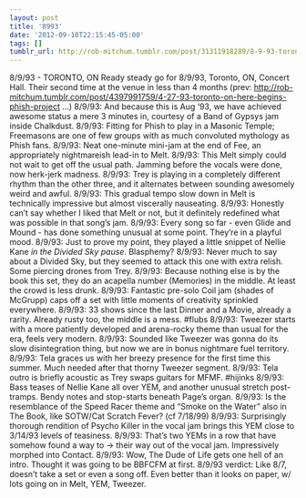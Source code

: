 ```yaml
---
layout: post
title: '8993'
date: '2012-09-10T22:15:45-05:00'
tags: []
tumblr_url: http://rob-mitchum.tumblr.com/post/31311918289/8-9-93-toronto-on-ready-steady-go-for-8-9-93
---
```


8/9/93 - TORONTO, ON
Ready steady go for 8/9/93, Toronto, ON, Concert Hall. Their second time at the venue in less than 4 months (prev: http://rob-mitchum.tumblr.com/post/4397991759/4-27-93-toronto-on-here-begins-phish-project …)
8/9/93: And because this is Aug ‘93, we have achieved awesome status a mere 3 minutes in, courtesy of a Band of Gypsys jam inside Chalkdust.
8/9/93: Fitting for Phish to play in a Masonic Temple; Freemasons are one of few groups with as much convoluted mythology as Phish fans.
8/9/93: Neat one-minute mini-jam at the end of Fee, an appropriately nightmareish lead-in to Melt.
8/9/93: This Melt simply could not wait to get off the usual path. Jamming before the vocals were done, now herk-jerk madness.
8/9/93: Trey is playing in a completely different rhythm than the other three, and it alternates between sounding awesomely weird and awful.
8/9/93: This gradual tempo slow down in Melt is technically impressive but almost viscerally nauseating.
8/9/93: Honestly can’t say whether I liked that Melt or not, but it definitely redefined what was possible in that song’s jam.
8/9/93: Every song so far - even Glide and Mound - has done something unusual at some point. They’re in a playful mood.
8/9/93: Just to prove my point, they played a little snippet of Nellie Kane *in the Divided Sky pause*. Blasphemy?
8/9/93: Never much to say about a Divided Sky, but they seemed to attack this one with extra relish. Some piercing drones from Trey.
8/9/93: Because nothing else is by the book this set, they do an acapella number (Memories) in the middle. At least the crowd is less drunk.
8/9/93: Fantastic pre-solo Coil jam (shades of McGrupp) caps off a set with little moments of creativity sprinkled everywhere.
8/9/93: 33 shows since the last Dinner and a Movie, already a rarity. Already rusty too, the middle is a mess. #flubs
8/9/93: Tweezer starts with a more patiently developed and arena-rocky theme than usual for the era, feels very modern.
8/9/93: Sounded like Tweezer was gonna do its slow disintegration thing, but now we are in bonus nightmare fuel territory.
8/9/93: Tela graces us with her breezy presence for the first time this summer. Much needed after that thorny Tweezer segment.
8/9/93: Tela outro is briefly acoustic as Trey swaps guitars for MFMF. #hijinks
8/9/93: Bass teases of Nellie Kane all over YEM, and another unusual stretch post-tramps. Bendy notes and stop-starts beneath Page’s organ.
8/9/93: Is the resemblance of the Speed Racer theme and “Smoke on the Water” also in The Book, like SOTW/Cat Scratch Fever? (cf 7/18/99)
8/9/93: Surprisingly thorough rendition of Psycho Killer in the vocal jam brings this YEM close to 3/14/93 levels of teasiness.
8/9/93: That’s two YEMs in a row that have somehow found a way to -> their way out of the vocal jam. Impressively morphed into Contact.
8/9/93: Wow, The Dude of Life gets one hell of an intro. Thought it was going to be BBFCFM at first.
8/9/93 verdict: Like 8/7, doesn’t take a set or even a song off. Even better than it looks on paper, w/ lots going on in Melt, YEM, Tweezer.
